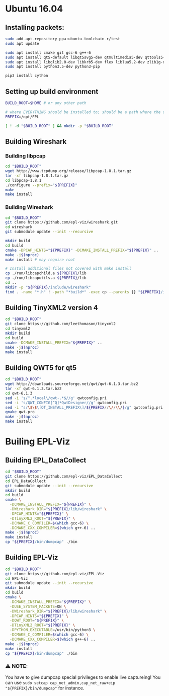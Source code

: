 # Ubuntu 16.04

## Installing packets:

```bash
sudo add-apt-repository ppa:ubuntu-toolchain-r/test
sudo apt update

sudo apt install cmake git gcc-6 g++-6
sudo apt install qt5-default libqt5svg5-dev qtmultimedia5-dev qttools5-dev-tools extra-cmake-modules libkf5texteditor-dev
sudo apt install libglib2.0-dev libkrb5-dev flex liblua5.2-dev zlib1g-dev bison libxml2-dev libgeoip-dev libc-ares-dev libssh-gcrypt-dev
sudo apt install python3.5-dev python3-pip

pip3 install cython
```

## Setting up build environment

```bash
BUILD_ROOT=$HOME # or any other path

# where EVERYTHING should be installed to; should be a path where the user can write to
PREFIX=/opt/EPL

[ ! -d "$BUILD_ROOT" ] && mkdir -p "$BUILD_ROOT"
```

## Building Wireshark

### Building libpcap

```bash
cd "$BUILD_ROOT"
wget http://www.tcpdump.org/release/libpcap-1.8.1.tar.gz
tar -xf libpcap-1.8.1.tar.gz
cd libpcap-1.8.1
./configure --prefix="${PREFIX}"
make
make install
```

### Building Wireshark

```bash
cd "$BUILD_ROOT"
git clone https://github.com/epl-viz/wireshark.git
cd wireshark
git submodule update --init --recursive

mkdir build
cd build
cmake -DPCAP_HINTS="${PREFIX}" -DCMAKE_INSTALL_PREFIX="${PREFIX}" ..
make -j$(nproc)
make install # may require root

# Install additional files not covered with make install
cp ./run/libcapchild.a ${PREFIX}/lib
cp ./run/libcaputils.a ${PREFIX}/lib
cd ..
mkdir -p "${PREFIX}/include/wireshark"
find . -name "*.h" ! -path "*build*" -exec cp --parents {} "${PREFIX}/include/wireshark" \;
```

## Building TinyXML2 version 4

```bash
cd "$BUILD_ROOT"
git clone https://github.com/leethomason/tinyxml2
cd tinyxml2
mkdir build
cd build
cmake -DCMAKE_INSTALL_PREFIX="${PREFIX}" ..
make -j$(nproc)
make install
```

## Building QWT5 for qt5

```bash
cd "$BUILD_ROOT"
wget http://downloads.sourceforge.net/qwt/qwt-6.1.3.tar.bz2
tar -xf qwt-6.1.3.tar.bz2
cd qwt-6.1.3
sed -i 's/^.*local\/qwt-.*$//g' qwtconfig.pri
sed -i 's/QWT_CONFIG[^Q]*QwtDesigner//g' qwtconfig.pri
sed -i "s/\$\$\[QT_INSTALL_PREFIX\]/${PREFIX//\//\\/}/g" qwtconfig.pri
qmake qwt.pro
make -j$(nproc)
make install
```

# Builing EPL-Viz

## Building EPL_DataCollect

```bash
cd "$BUILD_ROOT"
git clone https://github.com/epl-viz/EPL_DataCollect
cd EPL_DataCollect
git submodule update --init --recursive
mkdir build
cd build
cmake \
  -DCMAKE_INSTALL_PREFIX="${PREFIX}" \
  -DWireshark_DIR="${PREFIX}/lib/wireshark" \
  -DPCAP_HINTS="${PREFIX}" \
  -DTinyXML2_ROOT="${PREFIX}" \
  -DCMAKE_C_COMPILER=$(which gcc-6) \
  -DCMAKE_CXX_COMPILER=$(which g++-6) ..
make -j$(nproc)
make install
cp "${PREFIX}/bin/dumpcap" ./bin
```

## Building EPL-Viz

```bash
cd "$BUILD_ROOT"
git clone https://github.com/epl-viz/EPL-Viz
cd EPL-Viz
git submodule update --init --recursive
mkdir build
cd build
cmake \
  -DCMAKE_INSTALL_PREFIX="${PREFIX}" \
  -DUSE_SYSTEM_PACKETS=ON \
  -DWireshark_DIR="${PREFIX}/lib/wireshark" \
  -DPCAP_HINTS="${PREFIX}" \
  -DQWT_ROOT="${PREFIX}" \
  -DTinyXML2_ROOT="${PREFIX}" \
  -DPYTHON_EXECUTABLE=/usr/bin/python3 \
  -DCMAKE_C_COMPILER=$(which gcc-6) \
  -DCMAKE_CXX_COMPILER=$(which g++-6) ..
make -j$(nproc)
make install
cp "${PREFIX}/bin/dumpcap" ./bin
```

### :warning: NOTE:

You have to give dumpcap special privileges to enable live captureing!
You can use `sudo setcap cap_net_admin,cap_net_raw+eip "${PREFIX}/bin/dumpcap"` for instance.
